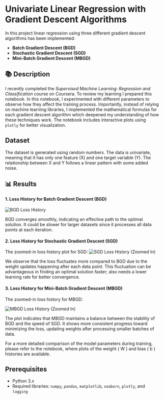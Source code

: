 # Univariate Linear Regression with Gradient Descent Algorithms

In this project linear regression using three different gradient descent algorithms has been implemented: 
- **Batch Gradient Descent (BGD)**
- **Stochastic Gradient Descent (SGD)**
- **Mini-Batch Gradient Descent (MBGD)**

## 📚 Description
I recently completed the *Supervised Machine Learning: Regression and Classification* course on Coursera. To review my learning I prepared this notebook. In this notebook, I experimented with different parameters to observe how they affect the training process. Importantly, instead of relying on machine learning libraries, I implemented the mathematical formulas for each gradient descent algorithm which deepened my understanding of how these techniques work. The notebook includes interactive plots using `plotly` for better visualization.

## Dataset
The dataset is generated using random numbers. The data is univariate, meaning that it has only one feature (X) and one target variable (Y). The relationship between X and Y follows a linear pattern with some added noise.


## 📊 Results
#### 1. Loss History for Batch Gradient Descent (BGD)
![BGD Loss History](plots/loss_history_bgd.png)

BGD converges smoothly, indicating an effective path to the optimal solution. It could be slower for larger datasets since it processes all data points at each iteration.

#### 2. Loss History for Stochastic Gradient Descent (SGD)
The zoomed-in loss history plot for SGD:
![SGD Loss History (Zoomed In)](plots/loss_history_zoomIn_sgd.png)

We observe that the loss fluctuates more compared to BGD due to the weight updates happening after each data point. This fluctuation can be advantageous in finding an optimal solution faster; also needs a lower learning rate for better convergence.


#### 3. Loss History for Mini-Batch Gradient Descent (MBGD)
The zoomed-in loss history for MBGD:

![MBGD Loss History (Zoomed In)](plots/loss_history_zoomIn_mbgd.png)

The plot indicates that MBGD maintains a balance between the stability of BGD and the speed of SGD. It shows more consistent progress toward minimizing the loss, updating weights after processing smaller batches of data.

For a more detailed comparison of the model parameters during training, please refer to the notebook, where plots of the weight \( W \) and bias \( b \) histories are available.

## Prerequisites
- Python 3.x
- Required libraries: `numpy`, `pandas`, `matplotlib`, `seaborn`, `plotly`, and `logging`

